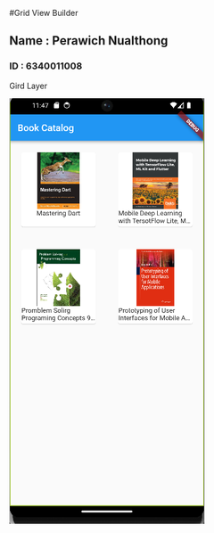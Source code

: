 #Grid View Builder
## Name : Perawich Nualthong
### ID : 6340011008

<p>Gird Layer</p>
<img src="assets/images/ScreenMobile.png"  >

